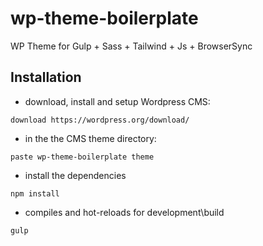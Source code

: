 # wp-theme-boilerplate
WP Theme for Gulp + Sass + Tailwind + Js + BrowserSync

## Installation

* download, install and setup Wordpress CMS:
```
download https://wordpress.org/download/
```

* in the the CMS theme directory:
```
paste wp-theme-boilerplate theme
```

* install the dependencies
```
npm install
```

* compiles and hot-reloads for development\build
```
gulp
```
